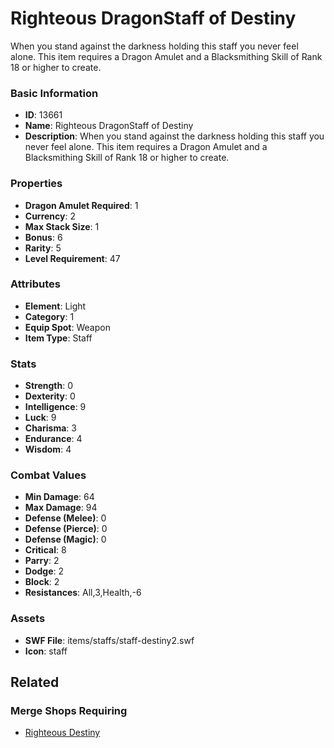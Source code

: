 # Righteous DragonStaff of Destiny

When you stand against the darkness holding this staff you never feel alone. This item requires a Dragon Amulet and a Blacksmithing Skill of Rank 18 or higher to create.

### Basic Information

- **ID**: 13661
- **Name**: Righteous DragonStaff of Destiny
- **Description**: When you stand against the darkness holding this staff you never feel alone. This item requires a Dragon Amulet and a Blacksmithing Skill of Rank 18 or higher to create.

### Properties

- **Dragon Amulet Required**: 1
- **Currency**: 2
- **Max Stack Size**: 1
- **Bonus**: 6
- **Rarity**: 5
- **Level Requirement**: 47

### Attributes

- **Element**: Light
- **Category**: 1
- **Equip Spot**: Weapon
- **Item Type**: Staff

### Stats

- **Strength**: 0
- **Dexterity**: 0
- **Intelligence**: 9
- **Luck**: 9
- **Charisma**: 3
- **Endurance**: 4
- **Wisdom**: 4

### Combat Values

- **Min Damage**: 64
- **Max Damage**: 94
- **Defense (Melee)**: 0
- **Defense (Pierce)**: 0
- **Defense (Magic)**: 0
- **Critical**: 8
- **Parry**: 2
- **Dodge**: 2
- **Block**: 2
- **Resistances**: All,3,Health,-6

### Assets

- **SWF File**: items/staffs/staff-destiny2.swf
- **Icon**: staff

## Related

### Merge Shops Requiring

- [Righteous Destiny](../merge-shops/237-righteous-destiny.md)

